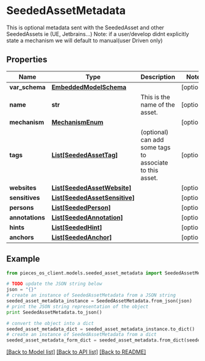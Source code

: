 # SeededAssetMetadata

This is optional metadata sent with the SeededAsset and other SeededAssets ie (UE, Jetbrains...)  Note: if a user/develop didnt explicitly state a mechanism we will default to manual(user Driven only)

## Properties
Name | Type | Description | Notes
------------ | ------------- | ------------- | -------------
**var_schema** | [**EmbeddedModelSchema**](EmbeddedModelSchema.md) |  | [optional] 
**name** | **str** | This is the name of the asset. | [optional] 
**mechanism** | [**MechanismEnum**](MechanismEnum.md) |  | [optional] 
**tags** | [**List[SeededAssetTag]**](SeededAssetTag.md) | (optional) can add some tags to associate to this asset. | [optional] 
**websites** | [**List[SeededAssetWebsite]**](SeededAssetWebsite.md) |  | [optional] 
**sensitives** | [**List[SeededAssetSensitive]**](SeededAssetSensitive.md) |  | [optional] 
**persons** | [**List[SeededPerson]**](SeededPerson.md) |  | [optional] 
**annotations** | [**List[SeededAnnotation]**](SeededAnnotation.md) |  | [optional] 
**hints** | [**List[SeededHint]**](SeededHint.md) |  | [optional] 
**anchors** | [**List[SeededAnchor]**](SeededAnchor.md) |  | [optional] 

## Example

```python
from pieces_os_client.models.seeded_asset_metadata import SeededAssetMetadata

# TODO update the JSON string below
json = "{}"
# create an instance of SeededAssetMetadata from a JSON string
seeded_asset_metadata_instance = SeededAssetMetadata.from_json(json)
# print the JSON string representation of the object
print SeededAssetMetadata.to_json()

# convert the object into a dict
seeded_asset_metadata_dict = seeded_asset_metadata_instance.to_dict()
# create an instance of SeededAssetMetadata from a dict
seeded_asset_metadata_form_dict = seeded_asset_metadata.from_dict(seeded_asset_metadata_dict)
```
[[Back to Model list]](../README.md#documentation-for-models) [[Back to API list]](../README.md#documentation-for-api-endpoints) [[Back to README]](../README.md)


